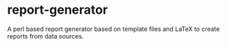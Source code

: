 # report-generator
A perl based report generator based on template files and LaTeX to create reports from data sources.
